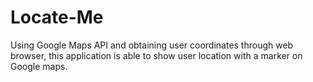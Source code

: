 # Locate-Me
Using Google Maps API and obtaining user coordinates through web browser, this application is able to show user location with a marker on Google maps.
